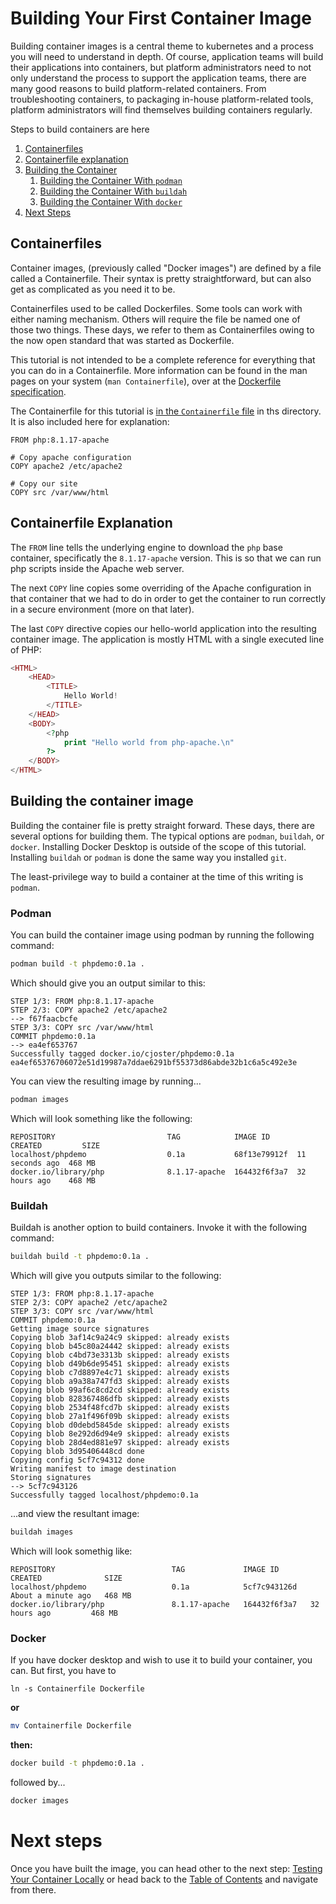 # Building Your First Container Image

Building container images is a central theme to kubernetes and
a process you will need to understand in depth. Of course, application teams
will build their applications into containers, but platform
administrators need to not only understand the process to support
the application teams, there are many good reasons to build platform-related
containers. From troubleshooting containers, to packaging in-house platform-related
tools, platform administrators will find themselves building containers regularly.

Steps to build containers are here

1. [Containerfiles](#containerfiles)
2. [Containerfile explanation](#containerfile-explanation)
3. [Building the Container](#building-the-container-image)
    1. [Building the Container With `podman`](#podman)
    2. [Building the Container With `buildah`](#buildah)
    3. [Building the Container With `docker`](#docker)
4. [Next Steps](#next-steps)

## Containerfiles

Container images, (previously called "Docker images") are defined by a file
called a Containerfile. Their syntax is pretty straightforward, but can also get
as complicated as you need it to be.

Containerfiles used to be called Dockerfiles. Some tools can work with either naming
mechanism. Others will require the file be named one of those two things. These days,
we refer to them as Containerfiles owing to the now open standard that was started
as Dockerfile.

This tutorial is not intended to be a complete reference for everything that you can do in a
Containerfile. More information can be found in the man pages on your system (`man Containerfile`),
over at the [Dockerfile specification](https://docs.docker.com/engine/reference/builder/).

The Containerfile for this tutorial is [in the `Containerfile` file](Containerfile) in ths
directory. It is also included here for explanation:

```Containerfile
FROM php:8.1.17-apache

# Copy apache configuration
COPY apache2 /etc/apache2

# Copy our site
COPY src /var/www/html
```

## Containerfile Explanation

The `FROM` line tells the underlying engine to download the `php`
base container, specificatly the `8.1.17-apache` version. This is
so that we can run php scripts inside the Apache web server.

The next `COPY` line copies some overriding of the Apache configuration
in that container that we had to do in order to get the container to
run correctly in a secure environment (more on that later).

The last `COPY` directive copies our hello-world application into
the resulting container image. The application is mostly HTML with
a single executed line of PHP:

```php
<HTML>
	<HEAD>
		<TITLE>
			Hello World!
		</TITLE>
	</HEAD>
	<BODY>
		<?php
			print "Hello world from php-apache.\n"
		?>
	</BODY>
</HTML>
```

## Building the container image

Building the container file is pretty straight forward. These
days, there are several options for building them. 
The typical options are
`podman`, `buildah`, or `docker`. Installing Docker Desktop is outside
of the scope of this tutorial. Installing `buildah` or `podman` is done the
same way you installed `git`.

The least-privilege way to build a container at the time of this writing
is `podman`.

### Podman

You can build the container image using podman by running the following
command:

```bash
podman build -t phpdemo:0.1a .
```

Which should give you an output similar to this:

```
STEP 1/3: FROM php:8.1.17-apache
STEP 2/3: COPY apache2 /etc/apache2
--> f67faacbcfe
STEP 3/3: COPY src /var/www/html
COMMIT phpdemo:0.1a
--> ea4ef653767
Successfully tagged docker.io/cjoster/phpdemo:0.1a
ea4ef65376706072e51d19987a7ddae6291bf55373d86abde32b1c6a5c492e3e
```

You can view the resulting image by running...

```bash
podman images
```

Which will look something like the following:

```
REPOSITORY                         TAG            IMAGE ID      CREATED         SIZE
localhost/phpdemo                  0.1a           68f13e79912f  11 seconds ago  468 MB
docker.io/library/php              8.1.17-apache  164432f6f3a7  32 hours ago    468 MB
```

### Buildah

Buildah is another option to build containers. Invoke it with the following command:

```bash
buildah build -t phpdemo:0.1a .
```

Which will give you outputs similar to the following:


```
STEP 1/3: FROM php:8.1.17-apache
STEP 2/3: COPY apache2 /etc/apache2
STEP 3/3: COPY src /var/www/html
COMMIT phpdemo:0.1a
Getting image source signatures
Copying blob 3af14c9a24c9 skipped: already exists  
Copying blob b45c80a24442 skipped: already exists  
Copying blob c4bd73e3313b skipped: already exists  
Copying blob d49b6de95451 skipped: already exists  
Copying blob c7d8897e4c71 skipped: already exists  
Copying blob a9a38a747fd3 skipped: already exists  
Copying blob 99af6c8cd2cd skipped: already exists  
Copying blob 828367486dfb skipped: already exists  
Copying blob 2534f48fcd7b skipped: already exists  
Copying blob 27a1f496f09b skipped: already exists  
Copying blob d0debd5845de skipped: already exists  
Copying blob 8e292d6d94e9 skipped: already exists  
Copying blob 28d4ed881e97 skipped: already exists  
Copying blob 3d95406448cd done  
Copying config 5cf7c94312 done  
Writing manifest to image destination
Storing signatures
--> 5cf7c943126
Successfully tagged localhost/phpdemo:0.1a
```

...and view the resultant image:

```bash
buildah images
```

Which will look somethig like:

```
REPOSITORY                          TAG             IMAGE ID       CREATED              SIZE
localhost/phpdemo                   0.1a            5cf7c943126d   About a minute ago   468 MB
docker.io/library/php               8.1.17-apache   164432f6f3a7   32 hours ago         468 MB
```

### Docker

If you have docker desktop and wish to use it to build your container,
you can. But first, you have to 

```
ln -s Containerfile Dockerfile
```

**or**

```bash
mv Containerfile Dockerfile
```

**then:**

```bash
docker build -t phpdemo:0.1a .
```

followed by...

```bash
docker images
```

# Next steps

Once you have built the image, you can head other to the next step: [Testing Your Container Locally](../03-Testing-Your-Container-Locally)
or head back to the [Table of Contents](../../../) and navigate from there.

